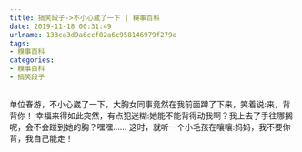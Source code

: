 ```yaml
---
title: 搞笑段子->不小心崴了一下 | 糗事百科
date: 2019-11-18 00:31:49
urlname: 133ca3d9a6ccf02a6c958146979f279e
tags: 
- 糗事百科
categories:
- 糗事百科
- 搞笑段子
---
```

单位春游，不小心崴了一下，大胸女同事竟然在我前面蹲了下来，笑着说:来，背背你！ 幸福来得如此突然，有点犯迷糊:她能不能背得动我啊？我上去了手往哪搁呢，会不会踫到她的胸？嘿嘿…… 这时，就听一个小毛孩在嚷嚷:妈妈，我不要你背，我自己能走！


